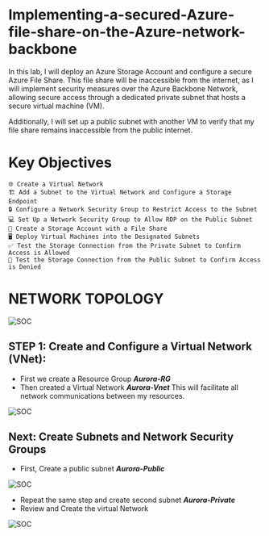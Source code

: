 # Implementing-a-secured-Azure-file-share-on-the-Azure-network-backbone
In this lab, I will deploy an Azure Storage Account and configure a secure Azure File Share. This file share will be inaccessible from the internet, as I will implement security measures over the Azure Backbone Network, allowing secure access through a dedicated private subnet that hosts a secure virtual machine (VM).

Additionally, I will set up a public subnet with another VM to verify that my file share remains inaccessible from the public internet.

# Key Objectives

    🌐 Create a Virtual Network
    🏗️ Add a Subnet to the Virtual Network and Configure a Storage Endpoint
    🔒 Configure a Network Security Group to Restrict Access to the Subnet
    💻 Set Up a Network Security Group to Allow RDP on the Public Subnet
    📁 Create a Storage Account with a File Share
    🖥️ Deploy Virtual Machines into the Designated Subnets
    ✅ Test the Storage Connection from the Private Subnet to Confirm Access is Allowed
    🚫 Test the Storage Connection from the Public Subnet to Confirm Access is Denied

# NETWORK TOPOLOGY

![SOC](https://github.com/Virus192/Implementing-a-secured-Azure-file-share-on-the-Azure-network-backbone/blob/main/FileShare/photo_5827888068391191780_w.jpg)

## STEP 1: Create and Configure a Virtual Network (VNet): 
- First we create a Resource Group ***Aurora-RG***
- Then created a Virtual Network ***Aurora-Vnet*** This will facilitate all network communications between my resources.

![SOC](https://github.com/Virus192/Implementing-a-secured-Azure-file-share-on-the-Azure-network-backbone/blob/main/FileShare/photo_5827888068391191796_y.jpg)

## Next: Create Subnets and Network Security Groups
- First, Create a public subnet ***Aurora-Public***

![SOC](https://github.com/Virus192/Implementing-a-secured-Azure-file-share-on-the-Azure-network-backbone/blob/main/FileShare/photo_5827888068391191798_w.jpg)

- Repeat the same step and create second subnet ***Aurora-Private***
- Review and Create the virtual Network

![SOC](https://github.com/Virus192/Implementing-a-secured-Azure-file-share-on-the-Azure-network-backbone/blob/main/FileShare/photo_5827888068391191799_y.jpg)

